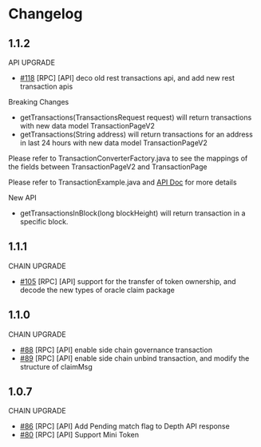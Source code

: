 # Changelog

## 1.1.2
API UPGRADE
* [\#118](https://github.com/binance-chain/java-sdk/pull/118) [RPC] [API] deco old rest transactions api, and add new rest transaction apis

Breaking Changes
* getTransactions(TransactionsRequest request) will return transactions with new data model TransactionPageV2
* getTransactions(String address) will return transactions for an address in last 24 hours with new data model TransactionPageV2

Please refer to TransactionConverterFactory.java to see the mappings of the fields between TransactionPageV2 and TransactionPage 

Please refer to TransactionExample.java and [API Doc](https://docs.binance.org/api-reference/dex-api/block-service.html) for more details

New API
* getTransactionsInBlock(long blockHeight) will return transaction in a specific block. 


## 1.1.1
CHAIN UPGRADE
* [\#105](https://github.com/binance-chain/java-sdk/pull/105) [RPC] [API] support for the transfer of token ownership, and decode the new types of oracle claim package

## 1.1.0
CHAIN UPGRADE
* [\#88](https://github.com/binance-chain/java-sdk/pull/88) [RPC] [API] enable side chain governance transaction
* [\#89](https://github.com/binance-chain/java-sdk/pull/89) [RPC] [API] enable side chain unbind transaction, and modify the structure of claimMsg

## 1.0.7
CHAIN UPGRADE
* [\#86](https://github.com/binance-chain/java-sdk/pull/86) [RPC] [API] Add Pending match flag to Depth API response
* [\#80](https://github.com/binance-chain/java-sdk/pull/80) [RPC] [API] Support Mini Token